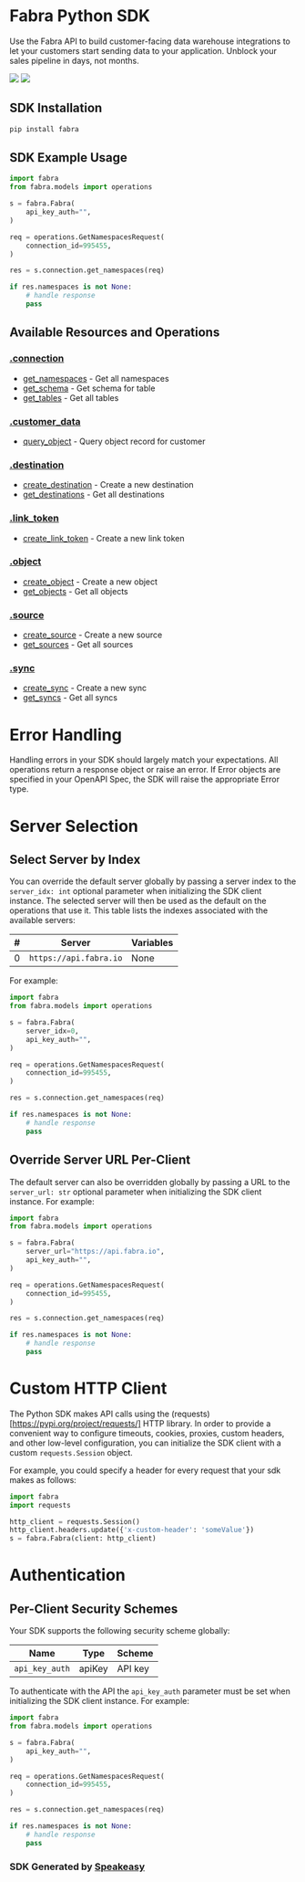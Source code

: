 # Fabra Python SDK

<div align="left">
   <p>Use the Fabra API to build customer-facing data warehouse integrations to let your customers start sending data to your application. Unblock your sales pipeline in days, not months.</p>
   <a href="https://github.com/fabra-io/python-sdk/actions"><img src="https://img.shields.io/github/actions/workflow/status/fabra-io/python-sdk/speakeasy_sdk_generation.yml?style=for-the-badge" /></a>
   <a href="https://www.fabra.io/#Email-Hero"><img src="https://img.shields.io/static/v1?label=Docs&message=Sign Up&color=2ca47c&style=for-the-badge" /></a>
</div>

<!-- Start SDK Installation -->
## SDK Installation

```bash
pip install fabra
```
<!-- End SDK Installation -->

## SDK Example Usage
<!-- Start SDK Example Usage -->
```python
import fabra
from fabra.models import operations

s = fabra.Fabra(
    api_key_auth="",
)

req = operations.GetNamespacesRequest(
    connection_id=995455,
)

res = s.connection.get_namespaces(req)

if res.namespaces is not None:
    # handle response
    pass
```
<!-- End SDK Example Usage -->

<!-- Start SDK Available Operations -->
## Available Resources and Operations


### [.connection](docs/sdks/connection/README.md)

* [get_namespaces](docs/sdks/connection/README.md#get_namespaces) - Get all namespaces
* [get_schema](docs/sdks/connection/README.md#get_schema) - Get schema for table
* [get_tables](docs/sdks/connection/README.md#get_tables) - Get all tables

### [.customer_data](docs/sdks/customerdata/README.md)

* [query_object](docs/sdks/customerdata/README.md#query_object) - Query object record for customer

### [.destination](docs/sdks/destination/README.md)

* [create_destination](docs/sdks/destination/README.md#create_destination) - Create a new destination
* [get_destinations](docs/sdks/destination/README.md#get_destinations) - Get all destinations

### [.link_token](docs/sdks/linktoken/README.md)

* [create_link_token](docs/sdks/linktoken/README.md#create_link_token) - Create a new link token

### [.object](docs/sdks/object/README.md)

* [create_object](docs/sdks/object/README.md#create_object) - Create a new object
* [get_objects](docs/sdks/object/README.md#get_objects) - Get all objects

### [.source](docs/sdks/source/README.md)

* [create_source](docs/sdks/source/README.md#create_source) - Create a new source
* [get_sources](docs/sdks/source/README.md#get_sources) - Get all sources

### [.sync](docs/sdks/sync/README.md)

* [create_sync](docs/sdks/sync/README.md#create_sync) - Create a new sync
* [get_syncs](docs/sdks/sync/README.md#get_syncs) - Get all syncs
<!-- End SDK Available Operations -->



<!-- Start Dev Containers -->

<!-- End Dev Containers -->



<!-- Start Error Handling -->
# Error Handling

Handling errors in your SDK should largely match your expectations.  All operations return a response object or raise an error.  If Error objects are specified in your OpenAPI Spec, the SDK will raise the appropriate Error type.
<!-- End Error Handling -->



<!-- Start Server Selection -->
# Server Selection

## Select Server by Index

You can override the default server globally by passing a server index to the `server_idx: int` optional parameter when initializing the SDK client instance. The selected server will then be used as the default on the operations that use it. This table lists the indexes associated with the available servers:

| # | Server | Variables |
| - | ------ | --------- |
| 0 | `https://api.fabra.io` | None |

For example:

```python
import fabra
from fabra.models import operations

s = fabra.Fabra(
    server_idx=0,
    api_key_auth="",
)

req = operations.GetNamespacesRequest(
    connection_id=995455,
)

res = s.connection.get_namespaces(req)

if res.namespaces is not None:
    # handle response
    pass
```


## Override Server URL Per-Client

The default server can also be overridden globally by passing a URL to the `server_url: str` optional parameter when initializing the SDK client instance. For example:

```python
import fabra
from fabra.models import operations

s = fabra.Fabra(
    server_url="https://api.fabra.io",
    api_key_auth="",
)

req = operations.GetNamespacesRequest(
    connection_id=995455,
)

res = s.connection.get_namespaces(req)

if res.namespaces is not None:
    # handle response
    pass
```
<!-- End Server Selection -->



<!-- Start Custom HTTP Client -->
# Custom HTTP Client

The Python SDK makes API calls using the (requests)[https://pypi.org/project/requests/] HTTP library.  In order to provide a convenient way to configure timeouts, cookies, proxies, custom headers, and other low-level configuration, you can initialize the SDK client with a custom `requests.Session` object.


For example, you could specify a header for every request that your sdk makes as follows:

```python
import fabra
import requests

http_client = requests.Session()
http_client.headers.update({'x-custom-header': 'someValue'})
s = fabra.Fabra(client: http_client)
```
<!-- End Custom HTTP Client -->



<!-- Start Authentication -->

# Authentication

## Per-Client Security Schemes

Your SDK supports the following security scheme globally:

| Name           | Type           | Scheme         |
| -------------- | -------------- | -------------- |
| `api_key_auth` | apiKey         | API key        |

To authenticate with the API the `api_key_auth` parameter must be set when initializing the SDK client instance. For example:

```python
import fabra
from fabra.models import operations

s = fabra.Fabra(
    api_key_auth="",
)

req = operations.GetNamespacesRequest(
    connection_id=995455,
)

res = s.connection.get_namespaces(req)

if res.namespaces is not None:
    # handle response
    pass
```
<!-- End Authentication -->

<!-- Placeholder for Future Speakeasy SDK Sections -->



### SDK Generated by [Speakeasy](https://docs.speakeasyapi.dev/docs/using-speakeasy/client-sdks)
